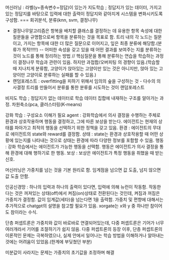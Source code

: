 머신러닝 : 라벨(y=종속변수=정답)이 있는가
지도학습 ; 정답지가 있는 데이터, 가지고 있는 정답지를 바탕으로 입력에 대한 출력이 정답지와 같아지게 시스템을 변화시키도록 구성함. === 회귀분석, 분류(knn, svm, 결정나무)
- 결정나무알고리즘은 항복을 배치할 클래스를 결정하는 데 유용한 항목 속성에 대한 질문들을 규명함으로써 항목을 분류하는 것을 목표로 함. 트리 내의 각 노드는 질문이고, 가지는 항목에 대한 더 많은 질문으로 이어지고, 잎은 최종 분류에 해당함.(분류가 목적!!!!!) -- 어떠한 속성을 갖고 있을 때 어떤 결과를 보여주는 지를 분류하는 것이 노드를 통해 정리하는 방법 // 핵심질문을 통해 분류하는 연습을 학습하는 과정이 결정나무 학습과 관련이 있음. 하지만 과접합/오버피팅 의 경향이 있음.(학습할 때 지나치게 분류함, 고양이가 앉아있는 고양이만 있는 것은 아니지만, 앉아 있는 고양이만 고양이로 분류하는 실패를 할 수 있음.)
- 랜덤포레스트 : overfitting을 피하기 위해서 임의의 숲을 구성하는 것 - 다수의 의사결정 트리를 만들어서 분류를 통한 분류를 시도하는 것이 랜덤포레스트


비지도 학습 ; 정답지가 없는 데이터로 학습 데이터 집합에 내재하는 구조를 알아가는 과정. 차원축소(pca, 클러스터링(K-means)

강화 학습 : 구성요소 이해가 필요
agent : 강화학습에서 의사 결정을 수행하는 주체로 환경과 상호작용하며 행동을 결정하고, 그에 따른 보상을 받는다. 에이전트는 현재의 상태를 파아가고 최적의 행동을 선택하기 위한 정책을 갖고 있음.
환경 : 에이전트의 무대로 에이전트의 state와 reward를 결정함.
상태 : state는 환경과 상호작용할 때 어떤 상황에 있는지를 나타내는 것으로 상태는 환경에 따라 다양한 정보를 포함할 수 있음.
행동 : 강화 학습에서는 에이전트가 가능한 행동을 선택함. 행동은 에이전트가 의사 결정을 통해 환경에 대해 행하기로 한 행동.
보상 : 보상은 에이전트가 특정 행동을 취했을 때 받는 신호.

머신러닝은 가중치를 넘는 것을 기본 원리로 함.
임계점을 넘으면 값 도출, 넘지 않으면 값 도출 안함.

인공신경망 : 하나의 입력과 하나의 출력이 있다면, 입력에 의해 뉴런이 작동함. 작동한다는 것은 꺼져있는 상태(off)에서 켜짐(on)상태로 전환된다는 것인데,
켜짐과 꺼짐은 가중치가 결정함. 값이 임계값(세타)을 넘는다면 1을 출력함. 
가중치 및 편향에 대해서는 추가적으로 chatgpt의 설명을 참고할 필요가 있음.
xorgate는 x와 y 중 하나만 참이어도 참이라는 수식.

단층 퍼셉트론은 가중치와 값이 바로바로 연결되어있는데, 다중 퍼셉트론은 기어가 너무 여러개라서 기어를 조절하기가 쉽지 않음. 다중 퍼셉트론의 등장 이후, 단층 퍼셉트론의 이론적인 문제는 극복하였으나, 실제 안에서 일어나는 학습 방법을 이해하거나 알아내는 것에는 어려움이 있었음.(한계에 부딪쳤던 부분)

미분값이 사라지는 문제는 가중치의 초기값을 조정하며 해결
